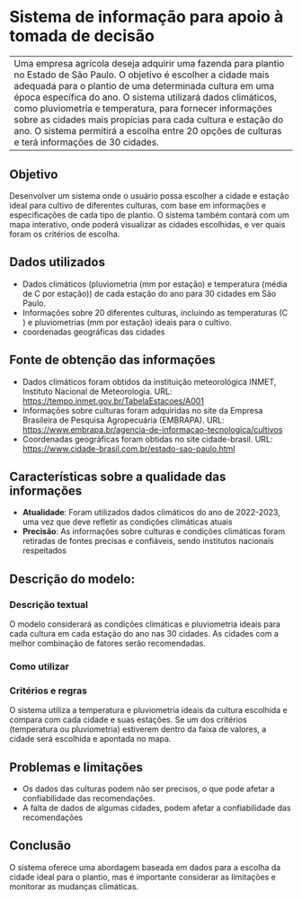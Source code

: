 # ![]()
# Sistema de informação para apoio à tomada de decisão
<table>
<tr>
<td>
  Uma empresa agrícola deseja adquirir uma fazenda para plantio no Estado de São Paulo. O objetivo é escolher a cidade mais adequada para o plantio de uma determinada cultura em uma época específica do ano. O sistema utilizará dados climáticos, como pluviometria e temperatura, para fornecer informações sobre as cidades mais propícias para cada cultura e estação do ano. O sistema permitirá a escolha entre 20 opções de culturas e terá informações de 30 cidades.
</td>
</tr>
</table>


## Objetivo
Desenvolver um sistema onde o usuário possa escolher a cidade e estação ideal para cultivo de diferentes culturas, com base em informações e especificações de cada tipo de plantio. O sistema também contará com um mapa interativo, onde poderá visualizar as cidades escolhidas, e ver quais foram os critérios de escolha.


## Dados utilizados 
- Dados climáticos (pluviometria (mm por estação) e temperatura (média de C por estação)) de cada estação do ano para 30 cidades em São Paulo.
- Informações sobre 20 diferentes culturas, incluindo as temperaturas (C ) e pluviometrias (mm por estação) ideais para o cultivo.
- coordenadas geográficas das cidades


## Fonte de obtenção das informações
- Dados climáticos foram obtidos da instituição meteorológica INMET, Instituto Nacional de Meteorologia. URL: https://tempo.inmet.gov.br/TabelaEstacoes/A001
- Informações sobre culturas foram adquiridas no site da Empresa Brasileira de Pesquisa Agropecuária (EMBRAPA). URL: https://www.embrapa.br/agencia-de-informacao-tecnologica/cultivos
- Coordenadas geográficas foram obtidas no site cidade-brasil. URL: https://www.cidade-brasil.com.br/estado-sao-paulo.html


## Características sobre a qualidade das informações

- **Atualidade**:  Foram utilizados dados climáticos do ano de 2022-2023, uma vez que deve refletir as condições climáticas atuais
- **Precisão**: As informações sobre culturas e condições climáticas foram retiradas de fontes precisas e confiáveis, sendo institutos nacionais respeitados


## Descrição do modelo: 

### Descrição textual
O modelo considerará as condições climáticas e pluviometria  ideais para cada cultura em cada estação do ano nas 30 cidades. As cidades com a melhor combinação de fatores serão recomendadas.

### Como utilizar


### Critérios e regras
 O sistema utiliza a temperatura e pluviometria ideais da cultura escolhida e compara com cada cidade e suas estações. Se um dos critérios (temperatura ou pluviometria) estiverem dentro da faixa de valores, a cidade será escolhida e apontada no mapa.


## Problemas e limitações
- Os dados das culturas podem não ser precisos, o que pode afetar a confiabilidade das recomendações.
- A falta de dados de algumas cidades, podem afetar a confiabilidade das recomendações

## Conclusão
 O sistema oferece uma abordagem baseada em dados para a escolha da cidade ideal para o plantio, mas é importante considerar as limitações e monitorar as mudanças climáticas.


